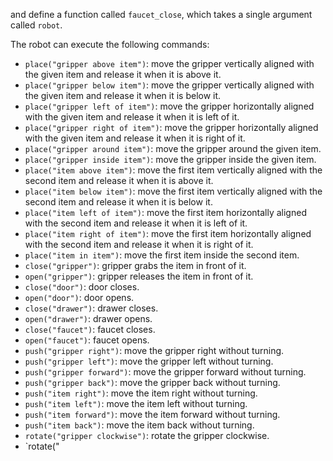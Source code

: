 

and define a function called `faucet_close`, which takes a single argument called `robot`.

The robot can execute the following commands:

* `place("gripper above item")`: move the gripper vertically aligned with the given item and release it when it is above it.
* `place("gripper below item")`: move the gripper vertically aligned with the given item and release it when it is below it.
* `place("gripper left of item")`: move the gripper horizontally aligned with the given item and release it when it is left of it.
* `place("gripper right of item")`: move the gripper horizontally aligned with the given item and release it when it is right of it.
* `place("gripper around item")`: move the gripper around the given item.
* `place("gripper inside item")`: move the gripper inside the given item.
* `place("item above item")`: move the first item vertically aligned with the second item and release it when it is above it.
* `place("item below item")`: move the first item vertically aligned with the second item and release it when it is below it.
* `place("item left of item")`: move the first item horizontally aligned with the second item and release it when it is left of it.
* `place("item right of item")`: move the first item horizontally aligned with the second item and release it when it is right of it.
* `place("item in item")`: move the first item inside the second item.
* `close("gripper")`: gripper grabs the item in front of it.
* `open("gripper")`: gripper releases the item in front of it.
* `close("door")`: door closes.
* `open("door")`: door opens.
* `close("drawer")`: drawer closes.
* `open("drawer")`: drawer opens.
* `close("faucet")`: faucet closes.
* `open("faucet")`: faucet opens.
* `push("gripper right")`: move the gripper right without turning.
* `push("gripper left")`: move the gripper left without turning.
* `push("gripper forward")`: move the gripper forward without turning.
* `push("gripper back")`: move the gripper back without turning.
* `push("item right")`: move the item right without turning.
* `push("item left")`: move the item left without turning.
* `push("item forward")`: move the item forward without turning.
* `push("item back")`: move the item back without turning.
* `rotate("gripper clockwise")`: rotate the gripper clockwise.
* `rotate("